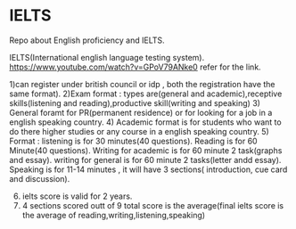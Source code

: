 # IELTS
Repo about English proficiency and IELTS.

 IELTS(International english language testing system). https://www.youtube.com/watch?v=GPoV79ANke0 refer for the link.

1)can register under british council or idp , both the registration have the same format).
2)Exam format : types are(general and academic),receptive skills(listening and reading),productive skill(writing and speaking)
3) General foramt for PR(permanent residence) or for looking for a job in a english speaking country.
4) Academic format is for students who want to do there higher studies or any course in a english speaking country.
5) Format : listening is for 30 minutes(40 questions).
            Reading is for 60 Minute(40 questions).
            Writing for academic is for 60 minute 2 task(graphs and essay).
            writing for general is for 60 minute 2 tasks(letter andd essay).
            Speaking is for 11-14 minutes , it will have 3 sections( introduction, cue card and discussion).

6) ielts score is valid for 2 years.
7) 4 sections scored outt of 9 total score is the average(final ielts score is the average of reading,writing,listening,speaking)
